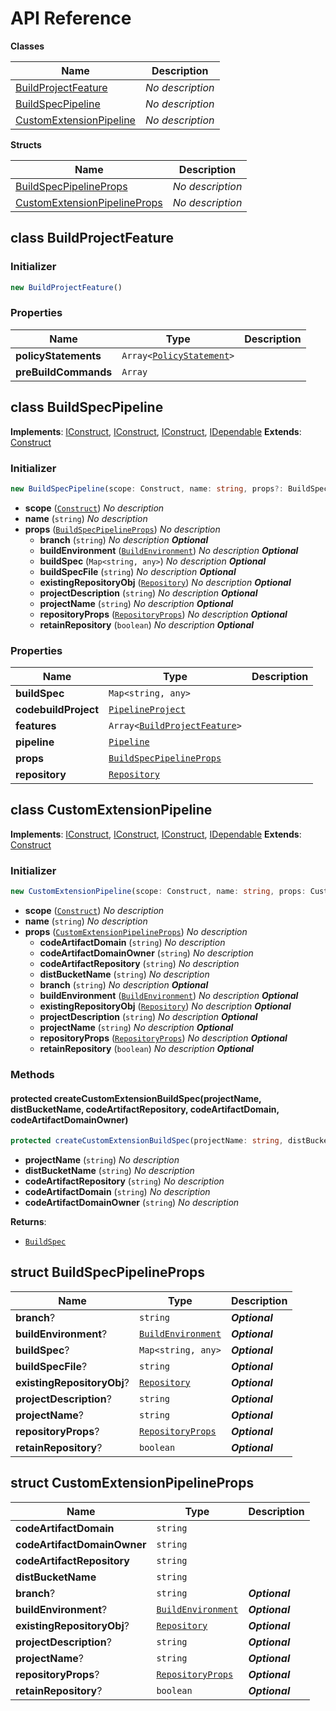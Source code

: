 # API Reference

**Classes**

Name|Description
----|-----------
[BuildProjectFeature](#tts-cdk-build-pipelines-buildprojectfeature)|*No description*
[BuildSpecPipeline](#tts-cdk-build-pipelines-buildspecpipeline)|*No description*
[CustomExtensionPipeline](#tts-cdk-build-pipelines-customextensionpipeline)|*No description*


**Structs**

Name|Description
----|-----------
[BuildSpecPipelineProps](#tts-cdk-build-pipelines-buildspecpipelineprops)|*No description*
[CustomExtensionPipelineProps](#tts-cdk-build-pipelines-customextensionpipelineprops)|*No description*



## class BuildProjectFeature  <a id="tts-cdk-build-pipelines-buildprojectfeature"></a>




### Initializer




```ts
new BuildProjectFeature()
```




### Properties


Name | Type | Description 
-----|------|-------------
**policyStatements** | <code>Array<[PolicyStatement](#aws-cdk-aws-iam-policystatement)></code> | <span></span>
**preBuildCommands** | <code>Array<string></code> | <span></span>



## class BuildSpecPipeline  <a id="tts-cdk-build-pipelines-buildspecpipeline"></a>



__Implements__: [IConstruct](#constructs-iconstruct), [IConstruct](#aws-cdk-core-iconstruct), [IConstruct](#constructs-iconstruct), [IDependable](#aws-cdk-core-idependable)
__Extends__: [Construct](#aws-cdk-core-construct)

### Initializer




```ts
new BuildSpecPipeline(scope: Construct, name: string, props?: BuildSpecPipelineProps)
```

* **scope** (<code>[Construct](#aws-cdk-core-construct)</code>)  *No description*
* **name** (<code>string</code>)  *No description*
* **props** (<code>[BuildSpecPipelineProps](#tts-cdk-build-pipelines-buildspecpipelineprops)</code>)  *No description*
  * **branch** (<code>string</code>)  *No description* __*Optional*__
  * **buildEnvironment** (<code>[BuildEnvironment](#aws-cdk-aws-codebuild-buildenvironment)</code>)  *No description* __*Optional*__
  * **buildSpec** (<code>Map<string, any></code>)  *No description* __*Optional*__
  * **buildSpecFile** (<code>string</code>)  *No description* __*Optional*__
  * **existingRepositoryObj** (<code>[Repository](#aws-cdk-aws-codecommit-repository)</code>)  *No description* __*Optional*__
  * **projectDescription** (<code>string</code>)  *No description* __*Optional*__
  * **projectName** (<code>string</code>)  *No description* __*Optional*__
  * **repositoryProps** (<code>[RepositoryProps](#aws-cdk-aws-codecommit-repositoryprops)</code>)  *No description* __*Optional*__
  * **retainRepository** (<code>boolean</code>)  *No description* __*Optional*__



### Properties


Name | Type | Description 
-----|------|-------------
**buildSpec** | <code>Map<string, any></code> | <span></span>
**codebuildProject** | <code>[PipelineProject](#aws-cdk-aws-codebuild-pipelineproject)</code> | <span></span>
**features** | <code>Array<[BuildProjectFeature](#tts-cdk-build-pipelines-buildprojectfeature)></code> | <span></span>
**pipeline** | <code>[Pipeline](#aws-cdk-aws-codepipeline-pipeline)</code> | <span></span>
**props** | <code>[BuildSpecPipelineProps](#tts-cdk-build-pipelines-buildspecpipelineprops)</code> | <span></span>
**repository** | <code>[Repository](#aws-cdk-aws-codecommit-repository)</code> | <span></span>



## class CustomExtensionPipeline  <a id="tts-cdk-build-pipelines-customextensionpipeline"></a>



__Implements__: [IConstruct](#constructs-iconstruct), [IConstruct](#aws-cdk-core-iconstruct), [IConstruct](#constructs-iconstruct), [IDependable](#aws-cdk-core-idependable)
__Extends__: [Construct](#aws-cdk-core-construct)

### Initializer




```ts
new CustomExtensionPipeline(scope: Construct, name: string, props: CustomExtensionPipelineProps)
```

* **scope** (<code>[Construct](#aws-cdk-core-construct)</code>)  *No description*
* **name** (<code>string</code>)  *No description*
* **props** (<code>[CustomExtensionPipelineProps](#tts-cdk-build-pipelines-customextensionpipelineprops)</code>)  *No description*
  * **codeArtifactDomain** (<code>string</code>)  *No description* 
  * **codeArtifactDomainOwner** (<code>string</code>)  *No description* 
  * **codeArtifactRepository** (<code>string</code>)  *No description* 
  * **distBucketName** (<code>string</code>)  *No description* 
  * **branch** (<code>string</code>)  *No description* __*Optional*__
  * **buildEnvironment** (<code>[BuildEnvironment](#aws-cdk-aws-codebuild-buildenvironment)</code>)  *No description* __*Optional*__
  * **existingRepositoryObj** (<code>[Repository](#aws-cdk-aws-codecommit-repository)</code>)  *No description* __*Optional*__
  * **projectDescription** (<code>string</code>)  *No description* __*Optional*__
  * **projectName** (<code>string</code>)  *No description* __*Optional*__
  * **repositoryProps** (<code>[RepositoryProps](#aws-cdk-aws-codecommit-repositoryprops)</code>)  *No description* __*Optional*__
  * **retainRepository** (<code>boolean</code>)  *No description* __*Optional*__


### Methods


#### protected createCustomExtensionBuildSpec(projectName, distBucketName, codeArtifactRepository, codeArtifactDomain, codeArtifactDomainOwner) <a id="tts-cdk-build-pipelines-customextensionpipeline-createcustomextensionbuildspec"></a>



```ts
protected createCustomExtensionBuildSpec(projectName: string, distBucketName: string, codeArtifactRepository: string, codeArtifactDomain: string, codeArtifactDomainOwner: string): BuildSpec
```

* **projectName** (<code>string</code>)  *No description*
* **distBucketName** (<code>string</code>)  *No description*
* **codeArtifactRepository** (<code>string</code>)  *No description*
* **codeArtifactDomain** (<code>string</code>)  *No description*
* **codeArtifactDomainOwner** (<code>string</code>)  *No description*

__Returns__:
* <code>[BuildSpec](#aws-cdk-aws-codebuild-buildspec)</code>



## struct BuildSpecPipelineProps  <a id="tts-cdk-build-pipelines-buildspecpipelineprops"></a>






Name | Type | Description 
-----|------|-------------
**branch**? | <code>string</code> | __*Optional*__
**buildEnvironment**? | <code>[BuildEnvironment](#aws-cdk-aws-codebuild-buildenvironment)</code> | __*Optional*__
**buildSpec**? | <code>Map<string, any></code> | __*Optional*__
**buildSpecFile**? | <code>string</code> | __*Optional*__
**existingRepositoryObj**? | <code>[Repository](#aws-cdk-aws-codecommit-repository)</code> | __*Optional*__
**projectDescription**? | <code>string</code> | __*Optional*__
**projectName**? | <code>string</code> | __*Optional*__
**repositoryProps**? | <code>[RepositoryProps](#aws-cdk-aws-codecommit-repositoryprops)</code> | __*Optional*__
**retainRepository**? | <code>boolean</code> | __*Optional*__



## struct CustomExtensionPipelineProps  <a id="tts-cdk-build-pipelines-customextensionpipelineprops"></a>






Name | Type | Description 
-----|------|-------------
**codeArtifactDomain** | <code>string</code> | <span></span>
**codeArtifactDomainOwner** | <code>string</code> | <span></span>
**codeArtifactRepository** | <code>string</code> | <span></span>
**distBucketName** | <code>string</code> | <span></span>
**branch**? | <code>string</code> | __*Optional*__
**buildEnvironment**? | <code>[BuildEnvironment](#aws-cdk-aws-codebuild-buildenvironment)</code> | __*Optional*__
**existingRepositoryObj**? | <code>[Repository](#aws-cdk-aws-codecommit-repository)</code> | __*Optional*__
**projectDescription**? | <code>string</code> | __*Optional*__
**projectName**? | <code>string</code> | __*Optional*__
**repositoryProps**? | <code>[RepositoryProps](#aws-cdk-aws-codecommit-repositoryprops)</code> | __*Optional*__
**retainRepository**? | <code>boolean</code> | __*Optional*__



